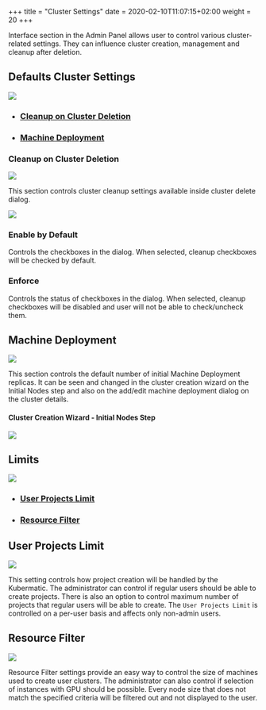 +++
title = "Cluster Settings"
date = 2020-02-10T11:07:15+02:00
weight = 20
+++


Interface section in the Admin Panel allows user to control various cluster-related settings. They
can influence cluster creation, management and cleanup after deletion.

## Defaults Cluster Settings
![](/img/kubermatic/v2.23/ui/defaults_cluster_settings.png?classes=shadow,border)

- ### [Cleanup on Cluster Deletion](#cleanup-on-cluster-deletion)

- ### [Machine Deployment](#machine-deployment)

### Cleanup on Cluster Deletion

![](/img/kubermatic/v2.23/ui/cleanup_on_cluster_deletion.png?classes=shadow,border)

This section controls cluster cleanup settings available inside cluster delete dialog.

![](/img/kubermatic/v2.23/ui/delete_cluster_dialog.png?classes=shadow,border)

### Enable by Default

Controls the checkboxes in the dialog. When selected, cleanup checkboxes will be checked by default.

### Enforce

Controls the status of checkboxes in the dialog. When selected, cleanup checkboxes will be disabled and user will not
be able to check/uncheck them.

## Machine Deployment

![](/img/kubermatic/v2.23/ui/machine_deployment.png?classes=shadow,border)

This section controls the default number of initial Machine Deployment replicas. It can be seen and changed
in the cluster creation wizard on the Initial Nodes step and also on the add/edit machine deployment dialog on
the cluster details.

#### Cluster Creation Wizard - Initial Nodes Step

![](/img/kubermatic/v2.23/ui/wizard_initial_nodes_step.png?classes=shadow,border)


## Limits

![](/img/kubermatic/v2.23/ui/interface_limits.png?classes=shadow,border)
- ### [User Projects Limit](#user-projects-limit)

- ### [Resource Filter](#resource-filter)


## User Projects Limit

![](/img/kubermatic/v2.23/ui/user_projects_limit.png?classes=shadow,border)

This setting controls how project creation will be handled by the Kubermatic. The administrator can control
if regular users should be able to create projects. There is also an option to control maximum number of projects
that regular users will be able to create. The `User Projects Limit` is controlled on a per-user basis and affects
only non-admin users.

## Resource Filter

![](/img/kubermatic/v2.23/ui/resource_filter.png?classes=shadow,border)

Resource Filter settings provide an easy way to control the size of machines used to create user clusters. The administrator
can also control if selection of instances with GPU should be possible. Every node size that does not match the
specified criteria will be filtered out and not displayed to the user.

